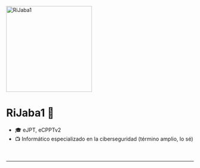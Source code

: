 <p>                  </p> <img align="center" alt="RiJaba1" width="230" height="230" src="https://avatars.githubusercontent.com/u/81881288?v=4" />

<br />

# RiJaba1 👋 

- 🎓 eJPT, eCPPTv2
- 📺 Informático especializado en la ciberseguridad (término amplio, lo sé)


<br />

---

[website]: https://rijaba1.github.io/redes
